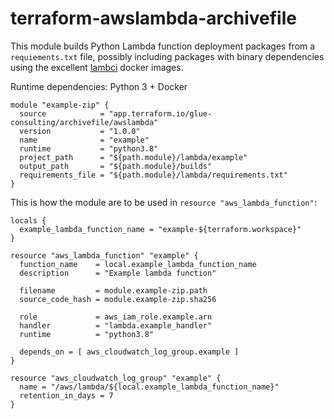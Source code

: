 terraform-awslambda-archivefile
===============================

This module builds Python Lambda function deployment packages from a `requiements.txt` file, possibly including
packages with binary dependencies using the excellent [lambci](https://hub.docker.com/r/lambci/lambda/) docker images.

Runtime dependencies: Python 3 + Docker

```
module "example-zip" {
  source            = "app.terraform.io/glue-consulting/archivefile/awslambda"
  version           = "1.0.0"
  name              = "example"
  runtime           = "python3.8"
  project_path      = "${path.module}/lambda/example"
  output_path       = "${path.module}/builds"
  requirements_file = "${path.module}/lambda/requirements.txt"
}
```

This is how the module are to be used in `resource "aws_lambda_function"`:

```
locals {
  example_lambda_function_name = "example-${terraform.workspace}"
}

resource "aws_lambda_function" "example" {
  function_name    = local.example_lambda_function_name
  description      = "Example lambda function"

  filename         = module.example-zip.path
  source_code_hash = module.example-zip.sha256

  role             = aws_iam_role.example.arn
  handler          = "lambda.example_handler"
  runtime          = "python3.8"

  depends_on = [ aws_cloudwatch_log_group.example ]
}

resource "aws_cloudwatch_log_group" "example" {
  name = "/aws/lambda/${local.example_lambda_function_name}"
  retention_in_days = 7
}
```
